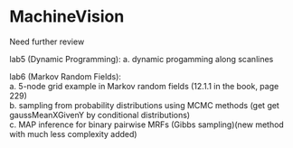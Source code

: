 MachineVision
=============

Need further review

lab5 (Dynamic Programming):
a. dynamic progamming along scanlines  

lab6 (Markov Random Fields):   
a. 5-node grid example in Markov random fields (12.1.1 in the book, page 229)  
b. sampling from probability distributions using MCMC methods (get get gaussMeanXGivenY by conditional distributions)  
c.  MAP inference for binary pairwise MRFs (Gibbs sampling)(new method with much less complexity added)

